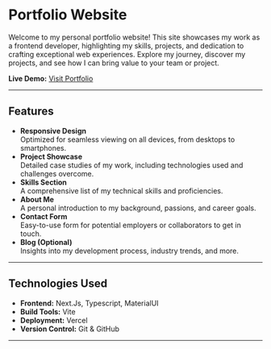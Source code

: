 # Portfolio Website

Welcome to my personal portfolio website! This site showcases my work as a frontend developer, highlighting my skills, projects, and dedication to crafting exceptional web experiences. Explore my journey, discover my projects, and see how I can bring value to your team or project.

**Live Demo:** [Visit Portfolio]([https://your-live-demo-url.com](https://portfolio-website-zeta-beige-99.vercel.app/))

---

## Features

- **Responsive Design**  
  Optimized for seamless viewing on all devices, from desktops to smartphones.
- **Project Showcase**  
  Detailed case studies of my work, including technologies used and challenges overcome.
- **Skills Section**  
  A comprehensive list of my technical skills and proficiencies.
- **About Me**  
  A personal introduction to my background, passions, and career goals.
- **Contact Form**  
  Easy-to-use form for potential employers or collaborators to get in touch.
- **Blog (Optional)**  
  Insights into my development process, industry trends, and more.

---

## Technologies Used

- **Frontend:** Next.Js, Typescript, MaterialUI 
- **Build Tools:** Vite  
- **Deployment:** Vercel  
- **Version Control:** Git & GitHub

---
